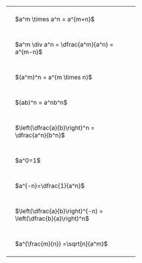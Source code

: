 ---
---

#  
<br>
<style type="text/css">
#T_1ea06 th.col_heading {
  text-align: left;
  font-size: 1em;
}
#T_1ea06 td {
  text-align: left;
  font-size: 1em;
  padding: 1.5em;
}
#T_1ea06_row0_col0, #T_1ea06_row1_col0, #T_1ea06_row2_col0, #T_1ea06_row3_col0, #T_1ea06_row4_col0, #T_1ea06_row5_col0, #T_1ea06_row6_col0, #T_1ea06_row7_col0, #T_1ea06_row8_col0 {
  width: 300px;
  white-space: pre-wrap;
}
</style>
<table id="T_1ea06">
  <thead>
  </thead>
  <tbody>
    <tr>
      <td id="T_1ea06_row0_col0" class="data row0 col0" >$a^m \times a^n = a^{m+n}$</td>
    </tr>
    <tr>
      <td id="T_1ea06_row1_col0" class="data row1 col0" >$a^m \div a^n = \dfrac{a^m}{a^n} = a^{m-n}$</td>
    </tr>
    <tr>
      <td id="T_1ea06_row2_col0" class="data row2 col0" >$(a^m)^n = a^{m \times n}$</td>
    </tr>
    <tr>
      <td id="T_1ea06_row3_col0" class="data row3 col0" >$(ab)^n = a^nb^n$</td>
    </tr>
    <tr>
      <td id="T_1ea06_row4_col0" class="data row4 col0" >$\left(\dfrac{a}{b}\right)^n = \dfrac{a^n}{b^n}$</td>
    </tr>
    <tr>
      <td id="T_1ea06_row5_col0" class="data row5 col0" >$a^0=1$</td>
    </tr>
    <tr>
      <td id="T_1ea06_row6_col0" class="data row6 col0" >$a^{-n}=\dfrac{1}{a^n}$</td>
    </tr>
    <tr>
      <td id="T_1ea06_row7_col0" class="data row7 col0" >$\left(\dfrac{a}{b}\right)^{-n} = \left(\dfrac{b}{a}\right)^n$</td>
    </tr>
    <tr>
      <td id="T_1ea06_row8_col0" class="data row8 col0" >$a^{\frac{m}{n}} =\sqrt[n]{a^m}$</td>
    </tr>
  </tbody>
</table>

